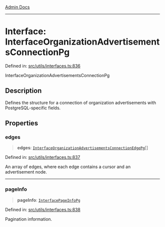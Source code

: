 [Admin Docs](/)

***

# Interface: InterfaceOrganizationAdvertisementsConnectionPg

Defined in: [src/utils/interfaces.ts:836](https://github.com/PalisadoesFoundation/talawa-admin/blob/main/src/utils/interfaces.ts#L836)

InterfaceOrganizationAdvertisementsConnectionPg

## Description

Defines the structure for a connection of organization advertisements with PostgreSQL-specific fields.

## Properties

### edges

> **edges**: [`InterfaceOrganizationAdvertisementsConnectionEdgePg`](InterfaceOrganizationAdvertisementsConnectionEdgePg.md)[]

Defined in: [src/utils/interfaces.ts:837](https://github.com/PalisadoesFoundation/talawa-admin/blob/main/src/utils/interfaces.ts#L837)

An array of edges, where each edge contains a cursor and an advertisement node.

***

### pageInfo

> **pageInfo**: [`InterfacePageInfoPg`](InterfacePageInfoPg.md)

Defined in: [src/utils/interfaces.ts:838](https://github.com/PalisadoesFoundation/talawa-admin/blob/main/src/utils/interfaces.ts#L838)

Pagination information.
